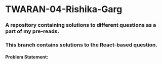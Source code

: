 # TWARAN-04-Rishika-Garg
### A repository containing solutions to different questions as a part of my pre-reads. 
### This branch contains solutions to the React-based question.
#### 
#### Problem Statement:
##### 
